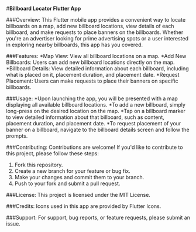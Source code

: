 #**Billboard Locator Flutter App**

###Overview:
This Flutter mobile app provides a convenient way to locate billboards on a map, add new billboard locations, view details of each billboard, and make requests to place banners on the billboards. Whether you're an advertiser looking for prime advertising spots or a user interested in exploring nearby billboards, this app has you covered.

###Features:
*Map View: View all billboard locations on a map.
*Add New Billboards: Users can add new billboard locations directly on the map.
*Billboard Details: View detailed information about each billboard, including what is placed on it, placement duration, and placement date.
*Request Placement: Users can make requests to place their banners on specific billboards.

###Usage:
*Upon launching the app, you will be presented with a map displaying all available billboard locations.
*To add a new billboard, simply long-press on the desired location on the map.
*Tap on a billboard marker to view detailed information about that billboard, such as content, placement duration, and placement date.
*To request placement of your banner on a billboard, navigate to the billboard details screen and follow the prompts.

###Contributing:
Contributions are welcome! If you'd like to contribute to this project, please follow these steps:

1. Fork this repository.
2. Create a new branch for your feature or bug fix.
3. Make your changes and commit them to your branch.
4. Push to your fork and submit a pull request.

###License:
This project is licensed under the MIT License.

###Credits:
Icons used in this app are provided by Flutter Icons.

###Support:
For support, bug reports, or feature requests, please submit an issue.

